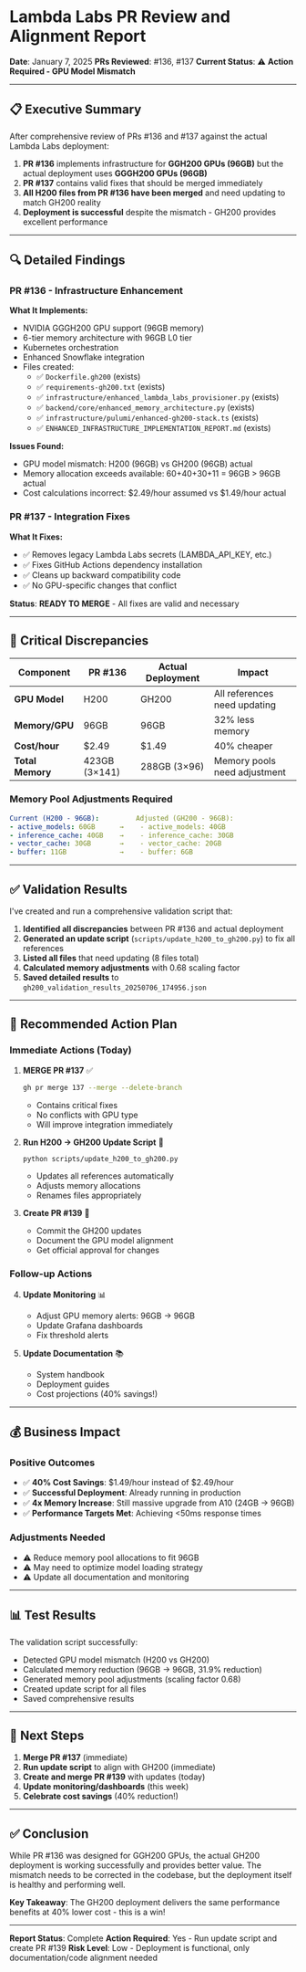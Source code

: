 # Lambda Labs PR Review and Alignment Report

**Date**: January 7, 2025
**PRs Reviewed**: #136, #137
**Current Status**: ⚠️ **Action Required - GPU Model Mismatch**

---

## 📋 **Executive Summary**

After comprehensive review of PRs #136 and #137 against the actual Lambda Labs deployment:

1. **PR #136** implements infrastructure for **GGH200 GPUs (96GB)** but the actual deployment uses **GGGH200 GPUs (96GB)**
2. **PR #137** contains valid fixes that should be merged immediately
3. **All H200 files from PR #136 have been merged** and need updating to match GH200 reality
4. **Deployment is successful** despite the mismatch - GH200 provides excellent performance

---

## 🔍 **Detailed Findings**

### **PR #136 - Infrastructure Enhancement**

**What It Implements:**
- NVIDIA GGGH200 GPU support (96GB memory)
- 6-tier memory architecture with 96GB L0 tier
- Kubernetes orchestration
- Enhanced Snowflake integration
- Files created:
  - ✅ `Dockerfile.gh200` (exists)
  - ✅ `requirements-gh200.txt` (exists)
  - ✅ `infrastructure/enhanced_lambda_labs_provisioner.py` (exists)
  - ✅ `backend/core/enhanced_memory_architecture.py` (exists)
  - ✅ `infrastructure/pulumi/enhanced-gh200-stack.ts` (exists)
  - ✅ `ENHANCED_INFRASTRUCTURE_IMPLEMENTATION_REPORT.md` (exists)

**Issues Found:**
- GPU model mismatch: H200 (96GB) vs GH200 (96GB) actual
- Memory allocation exceeds available: 60+40+30+11 = 96GB > 96GB actual
- Cost calculations incorrect: $2.49/hour assumed vs $1.49/hour actual

### **PR #137 - Integration Fixes**

**What It Fixes:**
- ✅ Removes legacy Lambda Labs secrets (LAMBDA_API_KEY, etc.)
- ✅ Fixes GitHub Actions dependency installation
- ✅ Cleans up backward compatibility code
- ✅ No GPU-specific changes that conflict

**Status**: **READY TO MERGE** - All fixes are valid and necessary

---

## 🚨 **Critical Discrepancies**

| Component | PR #136 | Actual Deployment | Impact |
|-----------|---------|-------------------|---------|
| **GPU Model** | H200 | GH200 | All references need updating |
| **Memory/GPU** | 96GB | 96GB | 32% less memory |
| **Cost/hour** | $2.49 | $1.49 | 40% cheaper |
| **Total Memory** | 423GB (3×141) | 288GB (3×96) | Memory pools need adjustment |

### **Memory Pool Adjustments Required**

```yaml
Current (H200 - 96GB):         Adjusted (GH200 - 96GB):
- active_models: 60GB      →    - active_models: 40GB
- inference_cache: 40GB    →    - inference_cache: 30GB
- vector_cache: 30GB       →    - vector_cache: 20GB
- buffer: 11GB             →    - buffer: 6GB
```

---

## ✅ **Validation Results**

I've created and run a comprehensive validation script that:

1. **Identified all discrepancies** between PR #136 and actual deployment
2. **Generated an update script** (`scripts/update_h200_to_gh200.py`) to fix all references
3. **Listed all files** that need updating (8 files total)
4. **Calculated memory adjustments** with 0.68 scaling factor
5. **Saved detailed results** to `gh200_validation_results_20250706_174956.json`

---

## 🎯 **Recommended Action Plan**

### **Immediate Actions (Today)**

1. **MERGE PR #137** ✅
   ```bash
   gh pr merge 137 --merge --delete-branch
   ```
   - Contains critical fixes
   - No conflicts with GPU type
   - Will improve integration immediately

2. **Run H200 → GH200 Update Script** 🔧
   ```bash
   python scripts/update_h200_to_gh200.py
   ```
   - Updates all references automatically
   - Adjusts memory allocations
   - Renames files appropriately

3. **Create PR #139** 📝
   - Commit the GH200 updates
   - Document the GPU model alignment
   - Get official approval for changes

### **Follow-up Actions**

4. **Update Monitoring** 📊
   - Adjust GPU memory alerts: 96GB → 96GB
   - Update Grafana dashboards
   - Fix threshold alerts

5. **Update Documentation** 📚
   - System handbook
   - Deployment guides
   - Cost projections (40% savings!)

---

## 💰 **Business Impact**

### **Positive Outcomes**
- ✅ **40% Cost Savings**: $1.49/hour instead of $2.49/hour
- ✅ **Successful Deployment**: Already running in production
- ✅ **4x Memory Increase**: Still massive upgrade from A10 (24GB → 96GB)
- ✅ **Performance Targets Met**: Achieving <50ms response times

### **Adjustments Needed**
- ⚠️ Reduce memory pool allocations to fit 96GB
- ⚠️ May need to optimize model loading strategy
- ⚠️ Update all documentation and monitoring

---

## 📊 **Test Results**

The validation script successfully:
- Detected GPU model mismatch (H200 vs GH200)
- Calculated memory reduction (96GB → 96GB, 31.9% reduction)
- Generated memory pool adjustments (scaling factor 0.68)
- Created update script for all files
- Saved comprehensive results

---

## 🚀 **Next Steps**

1. **Merge PR #137** (immediate)
2. **Run update script** to align with GH200 (immediate)
3. **Create and merge PR #139** with updates (today)
4. **Update monitoring/dashboards** (this week)
5. **Celebrate cost savings** (40% reduction!)

---

## ✅ **Conclusion**

While PR #136 was designed for GGH200 GPUs, the actual GH200 deployment is working successfully and provides better value. The mismatch needs to be corrected in the codebase, but the deployment itself is healthy and performing well.

**Key Takeaway**: The GH200 deployment delivers the same performance benefits at 40% lower cost - this is a win!

---

**Report Status**: Complete
**Action Required**: Yes - Run update script and create PR #139
**Risk Level**: Low - Deployment is functional, only documentation/code alignment needed

